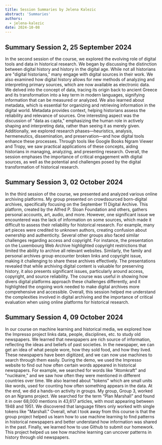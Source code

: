 ```yaml
---
title: Session Summaries by Jelena Kalezic
abstract: 'Summaries'
authors:
  - jelena-kalezic
date: 2024-10-08
---
```


## Summary Session 2, 25 September 2024

In the second session of the course, we explored the evolving role of digital tools and data in historical research. We began by discussing the distinction between digital history and history in the digital age. While not all historians are "digital historians," many engage with digital sources in their work. We also examined how digital history allows for new methods of analyzing and interpreting primary sources, which are now available as electronic data. We delved into the concept of data, tracing its origin back to ancient Greece and its transformation into a key term in modern languages, signifying information that can be measured or analyzed. We also learned about metadata, which is essential for organizing and retrieving information in the digital world. Metadata provides context, helping historians assess the reliability and relevance of sources. One interesting aspect was the discussion of "data as capta," emphasizing the human role in actively shaping and interpreting data, rather than seeing it as merely given. Additionally, we explored research phases—heuristics, analysis, hermeneutics, dissemination, and preservation—and how digital tools enhance these processes. Through tools like Google Books Ngram Viewer and Tropy, we saw practical applications of these concepts, aiding historians in managing, analyzing, and presenting research. Overall, the session emphases the importance of critical engagement with digital sources, as well as the potential and challenges posed by the digital transformation of historical research.

## Summary Session 3, 02 October 2024

In the third session of the course, we presented and analyzed various online archiving platforms. My group presented on crowdsourced born-digital archives, specifically focusing on the September 11 Digital Archive. This platform, created by the Alfred P. Sloan Foundation and others, gathers personal accounts, art, audio, and more. However, one significant issue we encountered was the lack of information on some sources, which made it difficult to assess their reliability for historical research. For example, many art pieces were credited to unknown authors, creating confusion about ownership and authenticity. Several other groups also faced similar challenges regarding access and copyright. For instance, the presentation on the Luxembourg Web Archive highlighted copyright restrictions that limited the ability to archive all relevant websites. Similarly, the family and personal archives group encounter broken links and copyright issue, making it challenging to share these archives effectively. The presentations revealed that while archiving digital content is valuable for preserving history, it also presents significant issues, particularly around access, copyright, and source reliability. The course was useful in showing how divers digital platforms approach these challenges differently, and it highlighted the ongoing work needed to make digital archives more comprehensive and accessible. Overall, this session helped me understand the complexities involved in digital archiving and the importance of critical evaluation when using online platforms for historical research.

## Summary Session 4, 09 October 2024

In our course on machine learning and historical media, we explored how the Impresso project links data, people, disciplines, etc. to study old newspapers. We learned that newspapers are rich source of information, reflecting the ideas and beliefs of past societies. In the newspaper, we can get an idea of what people wore, how they sold food, and how they lived. These newspapers have been digitized, and we can now use machines to search through them easily. During the demo, we used the Impresso website to find out how often certain words appeared in historical newspapers. For example, we searched for words like "Atomkraft" and "nucléaire," and we saw how often they were mentioned in different countries over time. We also learned about "tokens" which are small units like words, used for counting how often something appears in the data. At the end, we did a hands-on activity in groups. My group, Group 3, worked on an Ngrams project. We searched for the term “Plan Marshall” and found it in over 68,000 mentions in 43,617 articles, with most appearing between 1948 and 1951. We discovered that language filters only worked with single tokens like "Marshall." Overall, what I took away from this course is that the group project helped us learn how to use machine learning to find patterns in historical newspapers and better understand how information was shared in the past. Finally, we learned how to use Github to submit our homework. This project helped us see how machine learning can uncover patterns in history through old newspapers. 
